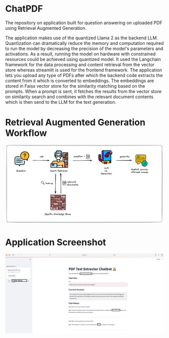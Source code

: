 # ChatPDF
The repository on application built for question answering on uploaded PDF using Retrieval Augmented Generation.

The application makes use of the quantized Llama 2 as the backend LLM. Quantization can dramatically reduce the memory and computation required to run the model by decreasing the precision of the model's parameters and activations. As a result, running the model on hardware with constrained resources could be achieved using quantized model.
It used the Langchain framework for the data processing and content retrieval from the vector store whereas streamlit is used for the frontend framework. 
The application lets you upload any type of PDFs after which the backend code extracts the content from it which is converted to embeddings. The embeddings are stored in Faiss vector store for the similarity matching based on the prompts. 
When a prompt is sent, it fetches the results from the vector store on similarity search and combines with the relevant document contents which is then send to the LLM for the text generation.

# Retrieval Augmented Generation Workflow

![RAG Workflow](https://github.com/anwarbabukm/ChatPDF/blob/main/RAG_Workflow.png)

# Application Screenshot
![Screenshot of the Application](https://github.com/anwarbabukm/ChatPDF/blob/main/Screenshot.jpg)
